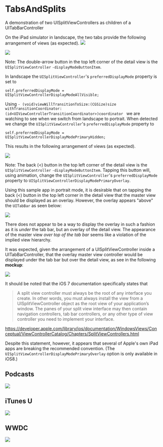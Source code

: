 TabsAndSplits
=============

A demonstration of two UISplitViewControllers as children of a UITabBarController

On the iPad simulator in landscape, the two tabs provide the following arrangement of views (as expected). ![](Screenshots/firstviewlandscape.png)

![](Screenshots/secondviewlandscape.png)

Note: The double-arrow button in the top left corner of the detail view is the `UISplitViewController` `-displayModeButtonItem`.

In landscape the `UISplitViewController`'s `preferredDisplayMode` property is set to 

```
self.preferredDisplayMode = UISplitViewControllerDisplayModeAllVisible;
```

Using `- (void)viewWillTransitionToSize:(CGSize)size withTransitionCoordinator:(id<UIViewControllerTransitionCoordinator>)coordinator ` we are watching to see when we switch from landscape to portrait. When detected we change the `UISplitViewController`'s `preferredDisplayMode` property to

```
self.preferredDisplayMode = UISplitViewControllerDisplayModePrimaryHidden;
```

This results in the following arrangement of views (as expected).

![](Screenshots/secondviewportraithidden.png)

Note: The back (<) button in the top left corner of the detail view is the `UISplitViewController` `-displayModeButtonItem`. Tapping this button will, using animation, change the `UISplitViewController`'s `preferredDisplayMode` property to `UISplitViewControllerDisplayModePrimaryOverlay`.

Using this sample app in portrait mode, it is desirable that on tapping the back (<) button in the top left corner in the detail view that the master view should be displayed as an overlay. However, the overlay appears "above" the `UITabBar` as seen below:

![](Screenshots/secondviewportraitoverlay.png)

There does not appear to be a way to display the overlay in such a fashion as it is *under* the tab bar, but an overlay of the detail view. The appearance of the master view *over top of the tab bar* seems like a violation of the implied view hierarchy.

It was expected, given the arrangement of a UISplitViewController inside a UITabBarController, that the overlay master view controller would be displayed under the tab bar but over the detail view, as see in the following **mockup**:

![](Screenshots/secondviewportraitoverlaymockup.png)

It should be noted that the iOS 7 documentation specifically states that 

> A split view controller must always be the root of any interface you create. In other words, you must always install the view from a UISplitViewController object as the root view of your application’s window. The panes of your split view interface may then contain navigation controllers, tab bar controllers, or any other type of view controller you need to implement your interface.

https://developer.apple.com/library/ios/documentation/WindowsViews/Conceptual/ViewControllerCatalog/Chapters/SplitViewControllers.html

Despite this statement, however, it appears that several of Apple's own iPad apps are breaking the recommended convention. (The `UISplitViewControllerDisplayModePrimaryOverlay` option is only available in iOS8.)

## Podcasts

![](Screenshots/podcasts_example.png)

## iTunes U

![](Screenshots/itunesU_example.png)

## WWDC

![](Screenshots/wwdc_example.png)
